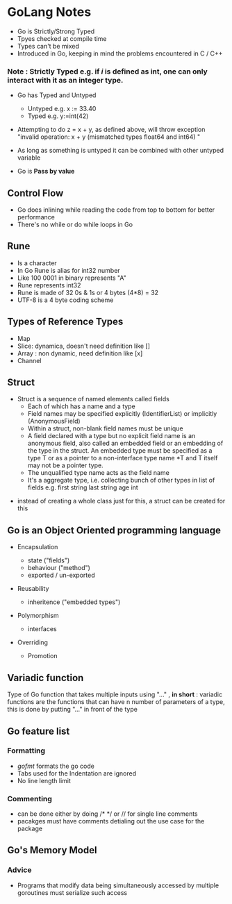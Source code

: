 # GoLang Notes

* Go is Strictly/Strong Typed
* Tpyes checked at compile time
* Types can't be mixed
* Introduced in Go, keeping in mind the problems encountered in C / C++

### Note : Strictly Typed e.g. if _i_ is defined as int, one can only interact with it as an integer type.

* Go has Typed and Untyped
    * Untyped e.g.  x := 33.40
    * Typed e.g. y:=int(42)

* Attempting to do z = x + y, as defined above, will throw exception "invalid operation: x + y (mismatched types float64 and int64)
"

* As long as something is untyped it can be combined with other untyped variable
* Go is **Pass by value**

## Control Flow

* Go does inlining while reading the code from top to bottom for better performance
* There's no while or do while loops in Go

## Rune

* Is a character
* In Go Rune is alias for int32 number
* Like 100 0001 in binary represents "A"
* Rune represents int32
* Rune is made of 32 0s & 1s or 4 bytes (4*8) = 32
* UTF-8 is a 4 byte coding scheme

## Types of Reference Types

* Map
* Slice: dynamica, doesn't need definition like []<dataTypes>
* Array : non dynamic, need definition like [x]<dataType>
* Channel

## Struct

* Struct is a sequence of named elements called fields
    * Each of which has a name and a type
    * Field names may be specified explicitly (IdentifierList) or implicitly (AnonymousField)
    * Within a struct, non-blank field names must be unique
    * A field declared with a type but no explicit field name is an anonymous field, also called an embedded field or an embedding of the type in the struct. An embedded type must be specified as a type T or as a pointer to a non-interface type name *T and T itself may not be a pointer type.
    * The unqualified type name acts as the field name
    * It's a aggregate type, i.e. collecting bunch of other types in list of fields e.g.
    first string
    last string
    age int

- instead of creating a whole class just for this, a struct can be created for this

## Go is an Object Oriented programming language

* Encapsulation
    * state ("fields")
    * behaviour ("method")
    * exported / un-exported

* Reusability
    * inheritence ("embedded types")

* Polymorphism
    * interfaces

* Overriding
    * Promotion

## Variadic function
Type of Go function that takes multiple inputs using "..." , **in short** : variadic functions are the functions that can have n number of parameters of a type, this is done by putting "..." in front of the type

## Go feature list

### Formatting
* *gofmt* formats the go code
* Tabs used for the Indentation are ignored
* No line length limit

### Commenting
* can be done either by doing /* */ or // for single line comments
* pacakges must have comments detialing out the use case for the package

## Go's Memory Model

### Advice
* Programs that modify data being simultaneously accessed by multiple goroutines must serialize such access